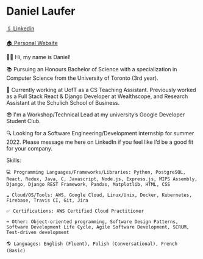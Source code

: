 # Daniel Laufer


[🖇 Linkedin](https://www.linkedin.com/in/daniel-laufer-7ba986176/)

[🏠 Personal Website](https://daniel-laufer.github.io/)

👋🏻 Hi, my name is Daniel!

📚 Pursuing an Honours Bachelor of Science with a specialization in Computer Science from the University of Toronto (3rd year).                 

💼 Currently working at UofT as a CS Teaching Assistant. Previously worked as a Full Stack React & Django Developer at Wealthscope, and Research Assistant at the Schulich School of Business.

😎 I'm a Workshop/Technical Lead at my university’s Google Developer Student Club.

🔍 Looking for a Software Engineering/Development internship for summer 2022. Please message me here on LinkedIn if you feel like I’d be a good fit for your company.


Skills: 

    💻 Programming Languages/Frameworks/Libraries: Python, PostgreSQL, React, Redux, Java, C, Javascript, Node.js, Express.js, MIPS Assembly, Django, Django REST Framework, Pandas, Matplotlib, HTML, CSS

    ☁️ Cloud/OS/Tools: AWS, Google Cloud, Linux/Unix, Docker, Kubernetes, Firebase, Travis CI, Git, Jira 

    ✅ Certifications: AWS Certified Cloud Practitioner

    ⌨️ Other: Object-oriented programming, Software Design Patterns, Software Development Life Cycle, Agile Software Development, SCRUM, Test-driven development

    🌎 Languages: English (Fluent), Polish (Conversational), French (Basic)



